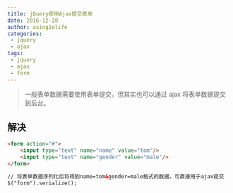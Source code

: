 ```yaml
---
title: jQuery使用Ajax提交表单
date: 2016-12-28
author: asing1elife
categories:
 - jquery
 - ajax
tags:
 - jquery
 - ajax
 - form
---
```

> 一般表单数据需要使用表单提交，但其实也可以通过 ajax 将表单数据提交到后台。  

## 解决
```html
<form action="#">
	<input type="text" name="name" value="tom"/>
	<input type="text" name="gender" value="male"/>
</form>

// 将表单数据序列化后将得到name=tom&gender=male格式的数据，可直接用于ajax提交
$("form").serialize();
```